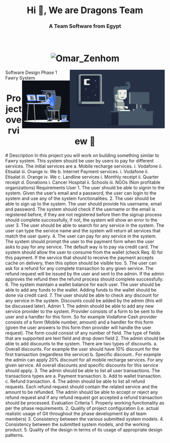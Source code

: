 <h1 align="center">Hi 👋, We are Dragons Team</h1>
<h3 align="center">A Team Software from Egypt</h3><br>
<h1 align="center">
        <img align="center" src="https://readme-typing-svg.herokuapp.com?font=Press+Start+2P&size=20&color=4DD421&lines=Hey!+We+are;Best+Software+developer" alt="Omar_Zenhom" />
        </h1>
<img alt="Night Coding" src="https://raw.githubusercontent.com/AVS1508/AVS1508/master/assets/Night-Coding.gif" align="right"/>
Software Design Phase 1
Fawry System
<img align="right" src="https://raw.githubusercontent.com/SubhadeepZilong/SubhadeepZilong/main/icons/animation_500_kxa883sd.gif" alt="Unfortunately I didn't find the author of the pic, feel to open a pull request if found" width="30%" />
<h1 align="center">Project overview 👋</h1>
# Description
In this project you will work on building something similar to Fawry system. This system should 
be user by users to pay for different services. The initial services are
a. Mobile recharge services.
i. Vodafone
ii. Etisalat
iii. Orange
iv. We
b. Internet Payment services.
i. Vodafone
ii. Etisalat
iii. Orange
iv. We
c. Landline services
i. Monthly receipt
ii. Quarter receipt
d. Donations
i. Cancer Hospital
ii. Schools
iii. NGOs (Non profitable organizations)
Requirements
User 
1. The user should be able to signin to the system. Given the user’s email and a password, 
the user can login to the system and use any of the system functionalities.
2. The user should be able to sign up to the system. The user should provide his 
username, email and password. The system should check if the username or the email 
is registered before, if they are not registered before then the signup process should 
complete successfully, if not, the system will show an error to the user
3. The user should be able to search for any service in the system. The user can type the 
service name and the system will return all services that match the user query.
4. The user can pay for any service in the system. The system should prompt the user to 
the payment form when the user asks to pay for any service. The default way is to pay 
via credit card. The system should allow the user to consume from the wallet (check 
Req. 6) for this payment. If the service that should to receive the payment accepts cache 
on delivery, then this option should be visible too.
5. The user can ask for a refund for any complete transaction to any given service. The 
refund request will be issued by the user and sent to the admin. If the admin approves 
the refund then the refund process should complete successfully. 
6. The system maintain a wallet balance for each user. The user should be able to add any 
funds to the wallet. Adding funds to the wallet should be done via credit card.
7. The user should be able to check any discount for any service in the system. Discounts 
could be added by the admin (this will be discussed later).
Admin
1. The admin should be able to add any new service provider to the system. Provider 
consists of a form to be sent to the user and a handler for this form. So for example 
Vodafone Cash provider consists of a form (Mobile number, amount) and a handler for 
this form (given the user answers to this form then provider will handle the user request). 
The form could consist of any number of field. The type of fields that are supported are 
text field and drop down field
2. The admin should be able to add discounts to the system. There are two types of 
discounts.
a. Overall discounts. For example the user should have 10% discount for the first 
transaction (regardless the service)
b. Specific discount.. For example the admin can apply 20% discount for all mobile 
recharge services.
For any given service. All overall discounts and specific discounts for this service should 
apply.
3. The admin should be able to list all user transactions. The transactions types are
a. Payment transaction.
b. Add to wallet transaction.
c. Refund transaction. 
4. The admin should be able to list all refund requests. Each refund request should contain 
the related service and the amount to be refunded. The admin should be able to accept 
or reject any refund request and if any refund request got accepted a refund transaction 
should be processed. 
Evaluation Criteria
1. Properly working functionality as per the phase requirements.
2. Quality of project configuration (i.e. actual realistic usage of Git throughout the 
phase development by all team members)
3. Consistency between the various submitted system models.
4. Consistency between the submitted system models, and the working product.
5. Quality of the design in terms of its usage of appropriate design patterns.
